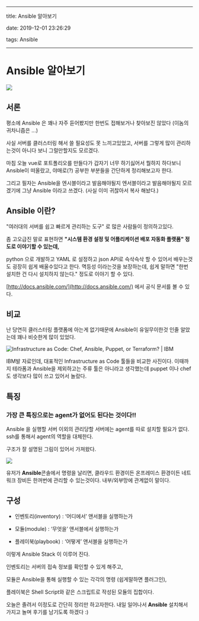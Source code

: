 
---

title: Ansible 알아보기

date: 2019-12-01 23:26:29

tags: Ansible

---

# Ansible 알아보기

![](https://cdn-images-1.medium.com/max/1800/1*hdwjXl1x4Q3VXmL7UG1XrQ.png)

## 서론

  

평소에 Ansible 은 꽤나 자주 듣어봤지만 한번도 접해보거나 찾아보진 않았다 (이놈의 귀차니즘은 ...)

  

사실 서버를 클러스터링 해서 쓸 필요성도 못 느끼고있었고, 서버를 그렇게 많이 관리하는것이 아니다 보니 그럴만할지도 모르겠다.

  

마침 오늘 vue로 포트폴리오를 만들다가 갑자기 너무 하기싫어서 뭘하지 하다보니 Ansible이 떠올랐고, 야매로(?) 공부한 부분들을 간단하게 정리해보고자 한다.

  

그리고 필자는 Ansible을 엔시블이라고 발음해야될지 엔서블이라고 발음해야될지 모르겠기에 그냥 Ansible 이라고 쓰겠다. (사실 이미 귀찮아서 복사 해놨다.)

  

## Ansible 이란?

  

"여러대의 서버를 쉽고 빠르게 관리하는 도구" 로 많은 사람들이 정의하고있다.

  

좀 고오급진 말로 표현하면 ****"시스템 환경 설정 및 어플리케이션 배포 자동화 플랫폼" 정도로 이야기할 수 있는데,****

  

python 으로 개발하고 YAML 로 설정하고 json API로 슥삭슥삭 할 수 있어서 배우는것도 굉장히 쉽게 배울수있다고 한다. 멱등성 이라는것을 보장하는데, 쉽게 말하면 "한번 설치한 건 다시 설치하지 않는다." 정도로 이야기 할 수 있다.

  

[http://docs.ansible.com/](http://docs.ansible.com/) 에서 공식 문서를 볼 수 있다.

  

## 비교

  

난 당연히 클러스터링 플랫폼에 아는게 없기때문에 Ansible이 유일무이한것 인줄 알았는데 꽤나 비슷한게 많이 있었다.

![Infrastructure as Code: Chef, Ansible, Puppet, or Terraform? | IBM](https://1.cms.s81c.com/sites/default/files/2018-11-19/Screen%20Shot%202018-11-19%20at%205.03.18%20PM.png)

IBM발 자료인데, 대표적인 Infrastructure as Code 툴들을 비교한 사진이다. 이때까지 테라폼과 Ansible을 제외하고는 주류 툴은 아니라고 생각했는데 puppet 이나 chef도 생각보다 많이 쓰고 있어서 놀랐다. 
  

## 특징


### 가장 큰 특징으로는 agent가 없어도 된다는 것이다!!

Ansible 을 실행할 서버 이외의 관리당할 서버에는 agent를 따로 설치할 필요가 없다. ssh를 통해서 agent의 역할을 대체한다.

구조가 잘 설명된 그림이 있어서 가져왔다.

  

![](https://s3.us-west-2.amazonaws.com/secure.notion-static.com/6b9af262-9ad2-4484-a0f8-1086b9299c9e/Untitled.png?X-Amz-Algorithm=AWS4-HMAC-SHA256&X-Amz-Credential=ASIAT73L2G45A4CUGDOH%2F20191201%2Fus-west-2%2Fs3%2Faws4_request&X-Amz-Date=20191201T142238Z&X-Amz-Expires=86400&X-Amz-Security-Token=IQoJb3JpZ2luX2VjELT%2F%2F%2F%2F%2F%2F%2F%2F%2F%2FwEaCXVzLXdlc3QtMiJHMEUCIHOHDPpgiCQSB0OXU16ySLi0hpB%2FLI9nSYsXRNNCQ%2F2yAiEA12d6I3AiJxjPMUiBUa%2FNIkigoKI4h5fNj6XhM7ieFSoq2wII7f%2F%2F%2F%2F%2F%2F%2F%2F%2F%2FARAAGgwyNzQ1NjcxNDkzNzAiDKf46M981T%2BGvFzmjSqvAlajcZ3eCLfmXZOIHWeoaksy70kOztknR%2B1uYh8Gs7H5GrOF9fXjn25IZJ9K4I3q2C148aJFgCk6q8Ct%2B7QH%2FkanHThr42IeAziEhlYtPGjWhX1IDyQH8elAGN8v1Bua8I735SqPYdfpenBsoxxfbp2i8hVQK%2BCVSXoFyBTDmdQHxriccqVu%2F9DeK%2FoYBMYJ1%2Bgj0YXaCSfBuKtH6WGWkPZN801Xy8n5ZHgawHWWwzDsV%2BG0G34taYA0BDBlANvZgdJ2V5JVSkXvZIZH1KWBR5Z2pCzyp8nUk9SQ86lbqJqNWrFkSQZ3B3MIsuu8wKZm6Y7g5SxOzjzZ5joR1gwToyHcr2mVBTwf%2BgdbsZaqsgUlF6iJnPMeFrtaH3q%2FoBaFZLEgoKxZ1Xj1LnNMyMCY%2BDDE0o7vBTrNAhhHYn5GcLu0ZYFdJbtp88P78cpli0Ay3NA35Amy9oYtUoJYxJg78LoM4xgSZeXL8QcNFN7eykJFjb%2BQGet0Hb6aUMZGm6I55Ft646HwxDLRb4A2kYnFwEDGI3%2F3%2BcdSN6L38wPyW48VCDG24XYFmjEbN2NfaTah7fI5mQxGJH7pVURvQYF9lg0xus%2BPoGNYDP0BqeDwYHHa5mZXg%2BYuO7i0wicgvkxreStcxYhNv6t%2BvKBhviwd%2BOMEAF9yxRtefQ5E1sGWSUrinT5FYNWuOZ9GMoKvaju9078qE9O7xXLI6WY4LnMNK3fFqKzQOeywI%2BOutB5xEWUNDNXF3hXUimNPUThG7QQBf1f1VOkhcydKBexaY2m9YBJ2fUUod25dmKFUVN%2FWLe0deNGBf%2FOpC%2BINWSd8DCOrI9XaNtvQPdSftP%2BmIVJky2z%2Bzh6jfQ%3D%3D&X-Amz-Signature=39cb30d55cde8b165e587bd38a0c420c0e052fddd5dfdb93407ba84f2edaec68&X-Amz-SignedHeaders=host&response-content-disposition=filename%20%3D%22Untitled.png%22)

  

유저가 ****Ansible****콘솔에서 명령을 날리면, 클라우드 환경이든 온프레미스 환경이든 네트워크 장비든 한꺼번에 관리할 수 있는것이다. 내부/외부망에 관계없이 말이다.

  

## 구성

  

- 인벤토리(inventory) : ‘어디에서’ 앤서블을 실행하는가

- 모듈(module) : ‘무엇을’ 앤서블에서 실행하는가

- 플레이북(playbook) : ‘어떻게’ 앤서블을 실행하는가

  

이렇게 Ansible Stack 이 이루어 진다.

  

인벤토리는 서버의 접속 정보를 확인할 수 있게 해주고,

  

모듈은 Ansible을 통해 실행할 수 있는 각각의 명령 (쉽게말하면 플러그인),

  

플레이북은 Shell Script와 같은 스크립트로 작성된 모듈의 집합이다.

  

오늘은 졸려서 이정도로 간단히 정리만 하고자한다. 내일 일어나서 ****Ansible**** 설치해서 가지고 놀며 후기를 남기도록 하겠다 :)
<!--stackedit_data:
eyJoaXN0b3J5IjpbMjAwNzU1Mjg4Ml19
-->